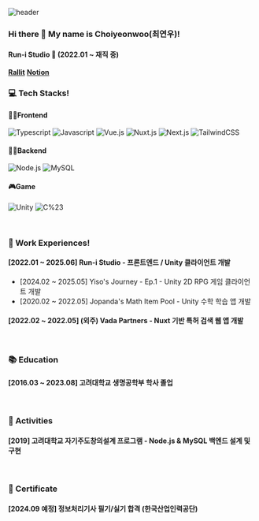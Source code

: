 
![header](https://capsule-render.vercel.app/api?type=slice&color=89CFF0&height=300&section=header&text=Choi%20yeonwoo&fontSize=90)
### Hi there 👋 My name is Choiyeonwoo(최연우)!
#### Run-i Studio 💼 (2022.01 ~ 재직 중)

**[Rallit](https://www.rallit.com/resumes/1601508@rud527/%EC%B5%9C%EC%97%B0%EC%9A%B0)**
**[Notion](https://www.notion.so/21d642209e4d800c842bd3cb5941b507?source=copy_link)**


### 💻 Tech Stacks! 

#### 🧑‍💻Frontend
![Typescript](https://img.shields.io/badge/Typescript-3178C6?style=flat-square&logo=typescript&logoColor=black) 
![Javascript](https://img.shields.io/badge/Javascript-F7DF1E?style=flat-square&logo=javascript&logoColor=black) 
![Vue.js](https://img.shields.io/badge/Vue.js-4FC08D?style=flat-square&logo=Vue.js&logoColor=white) 
![Nuxt.js](https://img.shields.io/badge/Nuxt.js-00DC82?style=flat-square&logo=Nuxt.js&logoColor=white) 
![Next.js](https://img.shields.io/badge/Next.js-000000?style=flat-square&logo=Next.js&logoColor=white) 
![TailwindCSS](https://img.shields.io/badge/TailwindCSS-06B6D4?style=flat-square&logo=TailwindCSS&logoColor=white)

#### 🧑‍💻Backend
![Node.js](https://img.shields.io/badge/Node.js-339933?style=flat-square&logo=Node.js&logoColor=white) 
![MySQL](https://img.shields.io/badge/MySQL-4479A1?style=flat-square&logo=MySQL&logoColor=white)

#### 🎮Game
![Unity](https://img.shields.io/badge/Unity-000000?style=flat-square&logo=Unity&logoColor=white) 
![C%23](https://img.shields.io/badge/C%23-239120?style=flat-square&logo=C%20Sharp&logoColor=white)


<br/>

### 🔭 Work Experiences!

#### [2022.01 ~ 2025.06] Run-i Studio - 프론트엔드 / Unity 클라이언트 개발
- [2024.02 ~ 2025.05] Yiso's Journey - Ep.1 - Unity 2D RPG 게임 클라이언트 개발
- [2020.02 ~ 2022.05] Jopanda's Math Item Pool - Unity 수학 학습 앱 개발

#### [2022.02 ~ 2022.05] (외주) Vada Partners - Nuxt 기반 특허 검색 웹 앱 개발

<br/>

### 📚 Education
#### [2016.03 ~ 2023.08] 고려대학교 생명공학부 학사 졸업

<br/>

### 📂 Activities
#### [2019] 고려대학교 자기주도창의설계 프로그램 - Node.js & MySQL 백엔드 설계 및 구현

<br/>

### 📜 Certificate
#### [2024.09 예정] 정보처리기사 필기/실기 합격 (한국산업인력공단)

<br/>



<!--
**yeonwoochoi/yeonwoochoi** is a ✨ _special_ ✨ repository because its `README.md` (this file) appears on your GitHub profile.
[![Choiyeonwoo's GitHub stats](https://github-readme-stats.vercel.app/api?username=Choiyeonwoo)](https://github.com/yeonwoochoi/github-readme-stats)
[![Top Langs](https://github-readme-stats.vercel.app/api/top-langs/?username=Choiyeonwoo&layout=compact)](https://github.com/anuraghazra/github-readme-stats)
  
Here are some ideas to get you started:

- 🔭 I’m currently working on ...
- 🌱 I’m currently learning ...
- 👯 I’m looking to collaborate on ...
- 🤔 I’m looking for help with ...
- 💬 Ask me about ...
- 📫 How to reach me: ...
- 😄 Pronouns: ...
- ⚡ Fun fact: ...
-->
